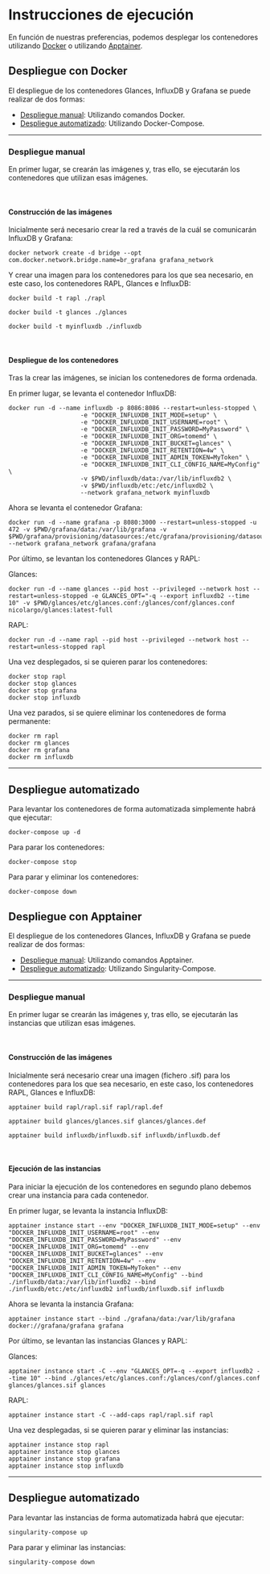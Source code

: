 # Instrucciones de ejecución
En función de nuestras preferencias, podemos desplegar los contenedores utilizando [Docker](#docker) o utilizando [Apptainer](#apptainer).

<a name="docker"></a>
## Despliegue con Docker

El despliegue de los contenedores Glances, InfluxDB y Grafana se puede realizar de dos formas:

- [Despliegue manual](#manual): Utilizando comandos Docker.
- [Despliegue automatizado](#auto): Utilizando Docker-Compose.

---
<a name="manual"></a>
### Despliegue manual
En primer lugar, se crearán las imágenes y, tras ello, se ejecutarán los contenedores que utilizan esas imágenes.

<br>

#### Construcción de las imágenes
Inicialmente será necesario crear la red a través de la cuál se comunicarán InfluxDB y Grafana:

```shell
docker network create -d bridge --opt com.docker.network.bridge.name=br_grafana grafana_network
```

Y crear una imagen para los contenedores para los que sea necesario, en este caso, los contenedores RAPL, Glances e InfluxDB:

```shell
docker build -t rapl ./rapl
```

```shell
docker build -t glances ./glances
```

```shell
docker build -t myinfluxdb ./influxdb
```
<br>

#### Despliegue de los contenedores

Tras la crear las imágenes, se inician los contenedores de forma ordenada.

En primer lugar, se levanta el contenedor InfluxDB:

```shell
docker run -d --name influxdb -p 8086:8086 --restart=unless-stopped \
					-e "DOCKER_INFLUXDB_INIT_MODE=setup" \
					-e "DOCKER_INFLUXDB_INIT_USERNAME=root" \
					-e "DOCKER_INFLUXDB_INIT_PASSWORD=MyPassword" \
					-e "DOCKER_INFLUXDB_INIT_ORG=tomemd" \
					-e "DOCKER_INFLUXDB_INIT_BUCKET=glances" \
					-e "DOCKER_INFLUXDB_INIT_RETENTION=4w" \
					-e "DOCKER_INFLUXDB_INIT_ADMIN_TOKEN=MyToken" \
					-e "DOCKER_INFLUXDB_INIT_CLI_CONFIG_NAME=MyConfig" \
					-v $PWD/influxdb/data:/var/lib/influxdb2 \
					-v $PWD/influxdb/etc:/etc/influxdb2 \
					--network grafana_network myinfluxdb
```



Ahora se levanta el contenedor Grafana:

```shell
docker run -d --name grafana -p 8080:3000 --restart=unless-stopped -u 472 -v $PWD/grafana/data:/var/lib/grafana -v $PWD/grafana/provisioning/datasources:/etc/grafana/provisioning/datasources --network grafana_network grafana/grafana
```

Por último, se levantan los contenedores Glances y RAPL:

Glances:
```shell
docker run -d --name glances --pid host --privileged --network host --restart=unless-stopped -e GLANCES_OPT="-q --export influxdb2 --time 10" -v $PWD/glances/etc/glances.conf:/glances/conf/glances.conf nicolargo/glances:latest-full
```

RAPL:
```shell
docker run -d --name rapl --pid host --privileged --network host --restart=unless-stopped rapl
```

Una vez desplegados, si se quieren parar los contenedores:

```shell
docker stop rapl
docker stop glances
docker stop grafana
docker stop influxdb
```

Una vez parados, si se quiere eliminar los contenedores de forma permanente:

```shell
docker rm rapl
docker rm glances
docker rm grafana
docker rm influxdb
```

---
<a name="auto"></a>
## Despliegue automatizado

Para levantar los contenedores de forma automatizada simplemente habrá que ejecutar:

```shell
docker-compose up -d
```

Para parar los contenedores:

```shell
docker-compose stop
```

Para parar y eliminar los contenedores:

```shell
docker-compose down
```

<a name="apptainer"></a>
## Despliegue con Apptainer

El despliegue de los contenedores Glances, InfluxDB y Grafana se puede realizar de dos formas:

- [Despliegue manual](#manual): Utilizando comandos Apptainer.
- [Despliegue automatizado](#auto): Utilizando Singularity-Compose.

---
<a name="manual"></a>
### Despliegue manual
En primer lugar se crearán las imágenes y, tras ello, se ejecutarán las instancias que utilizan esas imágenes.

<br>

#### Construcción de las imágenes
Inicialmente será necesario crear una imagen (fichero .sif) para los contenedores para los que sea necesario, en este caso, los contenedores RAPL, Glances e InfluxDB:

```shell
apptainer build rapl/rapl.sif rapl/rapl.def
```

```shell
apptainer build glances/glances.sif glances/glances.def
```

```shell
apptainer build influxdb/influxdb.sif influxdb/influxdb.def
```
<br>

#### Ejecución de las instancias

Para iniciar la ejecución de los contenedores en segundo plano debemos crear una instancia para cada contenedor.

En primer lugar, se levanta la instancia InfluxDB:

```shell
apptainer instance start --env "DOCKER_INFLUXDB_INIT_MODE=setup" --env "DOCKER_INFLUXDB_INIT_USERNAME=root" --env "DOCKER_INFLUXDB_INIT_PASSWORD=MyPassword" --env "DOCKER_INFLUXDB_INIT_ORG=tomemd" --env "DOCKER_INFLUXDB_INIT_BUCKET=glances" --env "DOCKER_INFLUXDB_INIT_RETENTION=4w" --env "DOCKER_INFLUXDB_INIT_ADMIN_TOKEN=MyToken" --env "DOCKER_INFLUXDB_INIT_CLI_CONFIG_NAME=MyConfig" --bind ./influxdb/data:/var/lib/influxdb2 --bind ./influxdb/etc:/etc/influxdb2 influxdb/influxdb.sif influxdb
```

Ahora se levanta la instancia Grafana:

```shell
apptainer instance start --bind ./grafana/data:/var/lib/grafana docker://grafana/grafana grafana
```

Por último, se levantan las instancias Glances y RAPL:

Glances:
```shell
apptainer instance start -C --env "GLANCES_OPT=-q --export influxdb2 --time 10" --bind ./glances/etc/glances.conf:/glances/conf/glances.conf glances/glances.sif glances
```

RAPL:
```shell
apptainer instance start -C --add-caps rapl/rapl.sif rapl
```

Una vez desplegadas, si se quieren parar y eliminar las instancias:

```shell
apptainer instance stop rapl
apptainer instance stop glances
apptainer instance stop grafana
apptainer instance stop influxdb
```

---
<a name="auto"></a>
## Despliegue automatizado

Para levantar las instancias de forma automatizada habrá que ejecutar:

```shell
singularity-compose up
```

Para parar y eliminar las instancias:

```shell
singularity-compose down
```